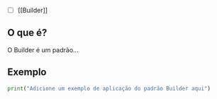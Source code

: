 
- [ ] [[Builder]]
## O que é?
O Builder é um padrão...

## Exemplo
```python
print("Adicione um exemplo de aplicação do padrão Builder aqui")
```